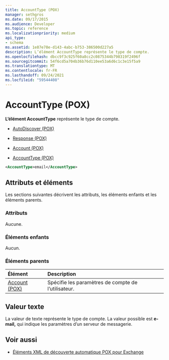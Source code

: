 ```yaml
---
title: AccountType (POX)
manager: sethgros
ms.date: 09/17/2015
ms.audience: Developer
ms.topic: reference
ms.localizationpriority: medium
api_type:
- schema
ms.assetid: 1e87e78e-d143-4abc-b753-386500d227a5
description: L’élément AccountType représente le type de compte.
ms.openlocfilehash: dbcc9f3c925f60a8cc2c0875344b798319f2496f
ms.sourcegitcommit: 54f6cd5a704b36b76d110ee53a6d6c1c3e15f5a9
ms.translationtype: MT
ms.contentlocale: fr-FR
ms.lasthandoff: 09/24/2021
ms.locfileid: "59544408"
---
```

# <a name="accounttype-pox"></a>AccountType (POX)

**L’élément AccountType** représente le type de compte. 
  
- [AutoDiscover (POX)](autodiscover-pox.md)
  
- [Response (POX)](response-pox.md)
  
- [Account (POX)](account-pox.md)
  
- [AccountType (POX)](accounttype-pox.md)
  
```xml
<AccountType>email</AccountType>
```

## <a name="attributes-and-elements"></a>Attributs et éléments

Les sections suivantes décrivent les attributs, les éléments enfants et les éléments parents.
  
### <a name="attributes"></a>Attributs

Aucune.
  
### <a name="child-elements"></a>Éléments enfants

Aucun.
  
### <a name="parent-elements"></a>Éléments parents

|**Élément**|**Description**|
|:-----|:-----|
|[Account (POX)](account-pox.md) <br/> |Spécifie les paramètres de compte de l’utilisateur.  <br/> |
   
## <a name="text-value"></a>Valeur texte

La valeur de texte représente le type de compte. La valeur possible est **e-mail,** qui indique les paramètres d’un serveur de messagerie. 
  
## <a name="see-also"></a>Voir aussi

- [Éléments XML de découverte automatique POX pour Exchange](pox-autodiscover-xml-elements-for-exchange.md)

